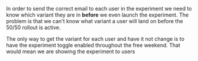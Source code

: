 In order to send the correct email to each user in the experiment we need to know which variant they are in **before** we even launch the experiment. The problem is that we can't know what variant a user will land on before the 50/50 rollout is active.

The only way to get the variant for each user and have it not change is to have the experiment toggle enabled throughout the free weekend. That would mean we are showing the experiment to users 